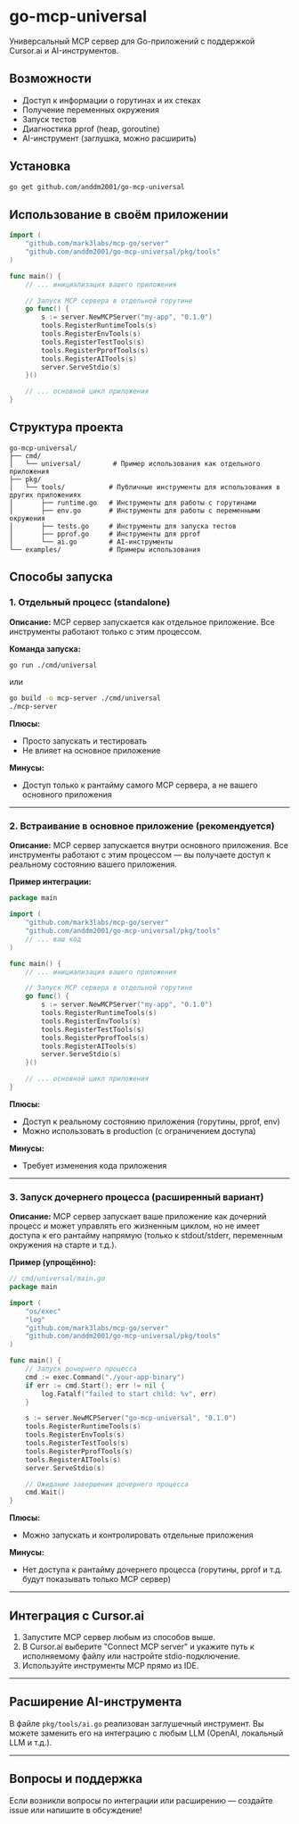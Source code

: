 # go-mcp-universal

Универсальный MCP сервер для Go-приложений с поддержкой Cursor.ai и AI-инструментов.

## Возможности
- Доступ к информации о горутинах и их стеках
- Получение переменных окружения
- Запуск тестов
- Диагностика pprof (heap, goroutine)
- AI-инструмент (заглушка, можно расширить)

## Установка

```bash
go get github.com/anddm2001/go-mcp-universal
```

## Использование в своём приложении

```go
import (
    "github.com/mark3labs/mcp-go/server"
    "github.com/anddm2001/go-mcp-universal/pkg/tools"
)

func main() {
    // ... инициализация вашего приложения

    // Запуск MCP сервера в отдельной горутине
    go func() {
        s := server.NewMCPServer("my-app", "0.1.0")
        tools.RegisterRuntimeTools(s)
        tools.RegisterEnvTools(s)
        tools.RegisterTestTools(s)
        tools.RegisterPprofTools(s)
        tools.RegisterAITools(s)
        server.ServeStdio(s)
    }()

    // ... основной цикл приложения
}
```

## Структура проекта

```
go-mcp-universal/
├── cmd/
│   └── universal/        # Пример использования как отдельного приложения
├── pkg/
│   └── tools/           # Публичные инструменты для использования в других приложениях
│       ├── runtime.go   # Инструменты для работы с горутинами
│       ├── env.go       # Инструменты для работы с переменными окружения
│       ├── tests.go     # Инструменты для запуска тестов
│       ├── pprof.go     # Инструменты для pprof
│       └── ai.go        # AI-инструменты
└── examples/            # Примеры использования
```

## Способы запуска

### 1. Отдельный процесс (standalone)

**Описание:**
MCP сервер запускается как отдельное приложение. Все инструменты работают только с этим процессом.

**Команда запуска:**
```sh
go run ./cmd/universal
```
или
```sh
go build -o mcp-server ./cmd/universal
./mcp-server
```

**Плюсы:**
- Просто запускать и тестировать
- Не влияет на основное приложение

**Минусы:**
- Доступ только к рантайму самого MCP сервера, а не вашего основного приложения

---

### 2. Встраивание в основное приложение (рекомендуется)

**Описание:**
MCP сервер запускается внутри основного приложения. Все инструменты работают с этим процессом — вы получаете доступ к реальному состоянию вашего приложения.

**Пример интеграции:**
```go
package main

import (
    "github.com/mark3labs/mcp-go/server"
    "github.com/anddm2001/go-mcp-universal/pkg/tools"
    // ... ваш код
)

func main() {
    // ... инициализация вашего приложения

    // Запуск MCP сервера в отдельной горутине
    go func() {
        s := server.NewMCPServer("my-app", "0.1.0")
        tools.RegisterRuntimeTools(s)
        tools.RegisterEnvTools(s)
        tools.RegisterTestTools(s)
        tools.RegisterPprofTools(s)
        tools.RegisterAITools(s)
        server.ServeStdio(s)
    }()

    // ... основной цикл приложения
}
```

**Плюсы:**
- Доступ к реальному состоянию приложения (горутины, pprof, env)
- Можно использовать в production (с ограничением доступа)

**Минусы:**
- Требует изменения кода приложения

---

### 3. Запуск дочернего процесса (расширенный вариант)

**Описание:**
MCP сервер запускает ваше приложение как дочерний процесс и может управлять его жизненным циклом, но не имеет доступа к его рантайму напрямую (только к stdout/stderr, переменным окружения на старте и т.д.).

**Пример (упрощённо):**
```go
// cmd/universal/main.go
package main

import (
    "os/exec"
    "log"
    "github.com/mark3labs/mcp-go/server"
    "github.com/anddm2001/go-mcp-universal/pkg/tools"
)

func main() {
    // Запуск дочернего процесса
    cmd := exec.Command("./your-app-binary")
    if err := cmd.Start(); err != nil {
        log.Fatalf("failed to start child: %v", err)
    }

    s := server.NewMCPServer("go-mcp-universal", "0.1.0")
    tools.RegisterRuntimeTools(s)
    tools.RegisterEnvTools(s)
    tools.RegisterTestTools(s)
    tools.RegisterPprofTools(s)
    tools.RegisterAITools(s)
    server.ServeStdio(s)

    // Ожидание завершения дочернего процесса
    cmd.Wait()
}
```

**Плюсы:**
- Можно запускать и контролировать отдельные приложения

**Минусы:**
- Нет доступа к рантайму дочернего процесса (горутины, pprof и т.д. будут показывать только MCP сервер)

---

## Интеграция с Cursor.ai

1. Запустите MCP сервер любым из способов выше.
2. В Cursor.ai выберите "Connect MCP server" и укажите путь к исполняемому файлу или настройте stdio-подключение.
3. Используйте инструменты MCP прямо из IDE.

---

## Расширение AI-инструмента

В файле `pkg/tools/ai.go` реализован заглушечный инструмент. Вы можете заменить его на интеграцию с любым LLM (OpenAI, локальный LLM и т.д.).

---

## Вопросы и поддержка

Если возникли вопросы по интеграции или расширению — создайте issue или напишите в обсуждение! 